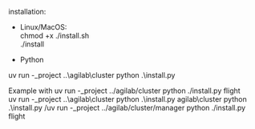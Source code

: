 installation:

- Linux/MacOS:<br>
  chmod +x ./install.sh<br>
  ./install

- Python

uv run -_project ..\agilab\cluster python .\install.py <module>

Example with uv run -_project ../agilab/cluster python ./install.py flight<br>
uv run -_project ..\agilab\cluster python .\install.py agilab\cluster python .\install.py /uv
run
-_project ../agilab/cluster/manager python ./install.py flight
